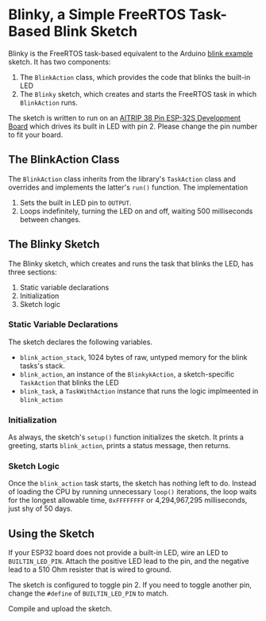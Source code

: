 # Blinky, a Simple FreeRTOS Task-Based Blink Sketch

Blinky is the FreeRTOS task-based equivalent to the Arduino
[blink example](https://github.com/esp8266/Arduino/blob/master/libraries/esp8266/examples/Blink/Blink.ino)
sketch. It has two components:

1. The `BlinkAction` class, which provides the code that blinks the built-in LED
2. The `Blinky` sketch, which creates and starts the FreeRTOS task in which
   `BlinkAction` runs.
 
The sketch is written to run on an
[AITRIP 38 Pin ESP-32S Development Board](https://www.amazon.com/AITRIP-ESP-WROOM-32-Development-Microcontroller-Integrated/dp/B0B12822SF?pd_rd_w=Cx1AN&th=1)
which drives its built in LED with pin 2. Please change the pin number to fit your
board.

## The BlinkAction Class

The `BlinkAction` class inherits from the library's `TaskAction` class
and overrides and implements the latter's `run()` function. The implementation

1. Sets the built in LED pin to `OUTPUT`.
2. Loops indefinitely, turning the LED on and off, waiting 500 milliseconds
   between changes.

## The Blinky Sketch

The Blinky sketch, which creates and runs the task that blinks the LED,
has three sections:

1. Static variable declarations
2. Initialization
3. Sketch logic

### Static Variable Declarations

The sketch declares the following variables.

* `blink_action_stack`, 1024 bytes of raw, untyped memory for the blink tasks's
   stack.
* `blink_action`, an instance of the `BlinkykAction`, a sketch-specific 
  `TaskAction` that blinks the LED
* `blink_task`, a `TaskWithAction` instance that runs the logic implmeented in `blink_action`

### Initialization

As always, the sketch's `setup()` function initializes the sketch. It prints a
greeting, starts `blink_action`, prints a status message, then returns.

### Sketch Logic

Once the `blink_action` task starts, the sketch has nothing left to do.
Instead of loading the CPU by running unnecessary `loop()` iterations,
the loop waits for the longest allowable time, `0xFFFFFFFF` or 4,294,967,295
milliseconds, just shy of 50 days.

## Using the Sketch

If your ESP32 board does not provide a built-in LED, wire an LED to `BUILTIN_LED_PIN`.
Attach the positive LED lead to the pin, and the negative lead to a 510 Ohm resister that
is wired to ground.

The sketch is configured to toggle pin 2. If you need to toggle another pin, change
the `#define` of `BUILTIN_LED_PIN` to match.

Compile and upload the sketch.

